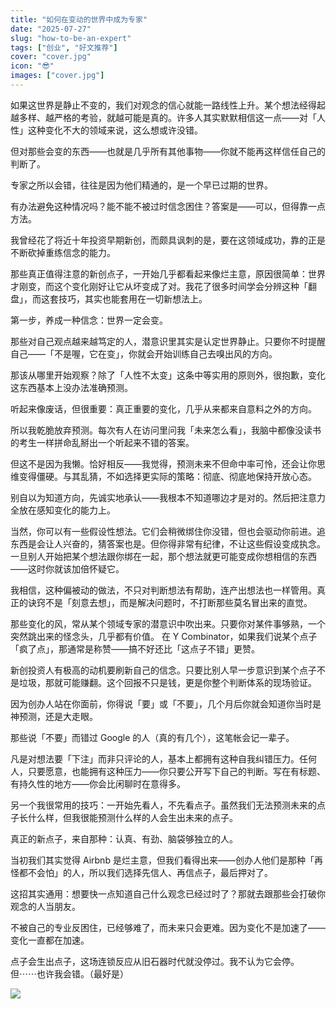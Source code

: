 ```yaml
---
title: "如何在变动的世界中成为专家"
date: "2025-07-27"
slug: "how-to-be-an-expert"
tags: ["创业", "好文推荐"]
cover: "cover.jpg"
icon: "😎"
images: ["cover.jpg"]
---
```

如果这世界是静止不变的，我们对观念的信心就能一路线性上升。某个想法经得起越多样、越严格的考验，就越可能是真的。许多人其实默默相信这一点——对「人性」这种变化不大的领域来说，这么想或许没错。



但对那些会变的东西——也就是几乎所有其他事物——你就不能再这样信任自己的判断了。



专家之所以会错，往往是因为他们精通的，是一个早已过期的世界。



有办法避免这种情况吗？能不能不被过时信念困住？答案是——可以，但得靠一点方法。



我曾经花了将近十年投资早期新创，而颇具讽刺的是，要在这领域成功，靠的正是不断砍掉重练信念的能力。



那些真正值得注意的新创点子，一开始几乎都看起来像烂主意，原因很简单：世界才刚变，而这个变化刚好让它从坏变成了对。我花了很多时间学会分辨这种「翻盘」，而这套技巧，其实也能套用在一切新想法上。



第一步，养成一种信念：世界一定会变。



那些对自己观点越来越笃定的人，潜意识里其实是认定世界静止。只要你不时提醒自己——「不是喔，它在变」，你就会开始训练自己去嗅出风的方向。



那该从哪里开始观察？除了「人性不太变」这条中等实用的原则外，很抱歉，变化这东西基本上没办法准确预测。



听起来像废话，但很重要：真正重要的变化，几乎从来都来自意料之外的方向。



所以我乾脆放弃预测。每次有人在访问里问我「未来怎么看」，我脑中都像没读书的考生一样拼命乱掰出一个听起来不错的答案。



但这不是因为我懒。恰好相反——我觉得，预测未来不但命中率可怜，还会让你思维变得僵硬。与其乱猜，不如选择更实际的策略：彻底、彻底地保持开放心态。



别自以为知道方向，先诚实地承认——我根本不知道哪边才是对的。然后把注意力全放在感知变化的能力上。



当然，你可以有一些假设性想法。它们会稍微绑住你没错，但也会驱动你前进。追东西是会让人兴奋的，猜答案也是。但你得非常有纪律，不让这些假设变成执念。
一旦别人开始把某个想法跟你绑在一起，那个想法就更可能变成你想相信的东西——这时你就该加倍怀疑它。



我相信，这种偏被动的做法，不只对判断想法有帮助，连产出想法也一样管用。真正的诀窍不是「刻意去想」，而是解决问题时，不打断那些莫名冒出来的直觉。



那些变化的风，常从某个领域专家的潜意识中吹出来。只要你对某件事够熟，一个突然跳出来的怪念头，几乎都有价值。
在 Y Combinator，如果我们说某个点子「疯了点」，那通常是称赞——搞不好还比「这点子不错」更赞。



新创投资人有极高的动机要刷新自己的信念。只要比别人早一步意识到某个点子不是垃圾，那就可能赚翻。这个回报不只是钱，更是你整个判断体系的现场验证。



因为创办人站在你面前，你得说「要」或「不要」，几个月后你就会知道你当时是神预测，还是大走眼。



那些说「不要」而错过 Google 的人（真的有几个），这笔帐会记一辈子。



凡是对想法要「下注」而非只评论的人，基本上都拥有这种自我纠错压力。任何人，只要愿意，也能拥有这种压力——你只要公开写下自己的判断。写在有标题、有持久性的地方——你会比闲聊时在意得多。



另一个我很常用的技巧：一开始先看人，不先看点子。虽然我们无法预测未来的点子长什么样，但我很能预测什么样的人会生出未来的点子。



真正的新点子，来自那种：认真、有劲、脑袋够独立的人。



当初我们其实觉得 Airbnb 是烂主意，但我们看得出来——创办人他们是那种「再怪都不会怕」的人，所以我们选择先信人、再信点子，最后押对了。



这招其实通用：想要快一点知道自己什么观念已经过时了？那就去跟那些会打破你观念的人当朋友。



不被自己的专业反困住，已经够难了，而未来只会更难。因为变化不是加速了——变化一直都在加速。



点子会生出点子，这场连锁反应从旧石器时代就没停过。我不认为它会停。
但⋯⋯也许我会错。（最好是）




![](https://prod-files-secure.s3.us-west-2.amazonaws.com/112d0858-5090-4d34-a606-b75eb8d65fd2/46476355-9cf3-4e99-9b7a-3531bc426380/1000202064.png?X-Amz-Algorithm=AWS4-HMAC-SHA256&X-Amz-Content-Sha256=UNSIGNED-PAYLOAD&X-Amz-Credential=ASIAZI2LB46622TRCZUS%2F20250728%2Fus-west-2%2Fs3%2Faws4_request&X-Amz-Date=20250728T185720Z&X-Amz-Expires=3600&X-Amz-Security-Token=IQoJb3JpZ2luX2VjEGoaCXVzLXdlc3QtMiJHMEUCIQDP7bBOfgxlKXygfbwi%2FzjdXFB1kW6%2FEn0RNuEOY1B9qQIgLeCsaQZTWrvR%2Btto%2FkzYUuEnH9k8%2FVWyhDxIvlWExdAqiAQIk%2F%2F%2F%2F%2F%2F%2F%2F%2F%2F%2FARAAGgw2Mzc0MjMxODM4MDUiDIfYvs8DelxAXBysaSrcA%2FXNUn99KTu3a%2FfJZRgMN%2FzV0gkWCdVwrZrKsh2jbSpPH8yhL0RV7aV4KvUM6BcH0fAaEdiVP6%2BvRPeQS5Emv6BNivVnDOIn8UsCxIKVFtuWPKkP1eEgr9gOUONewrdZPgOGnd6hnGkclbHD%2BBcvd6OGRBHm7ugKnsJr9pj5EWx%2B%2BIEVRoJopksSHOtEE7Xo0FqWDx09ZcYSZNEgY9KWS4a6RC%2BKIS%2BBM1bEVTQpq6LsQ0cLsPTHdj0iHVuQW6lMS58G3UQJE6Vkx85dal%2FNjr8l0szCVu4UQBqAOY4k8PU3FVudzc8W3m2H%2Fc3gfLf8oYjQDIOXWsmDrqUtNMeqVH4%2BPErsQMgwytiGEygXdy1%2B%2BB9rXaDCv2Um%2F0bZfq962feY2mbaFSbwIYngg6W2qdTaU0MBSuYqme5UsiwtfZLr8pCZIWqHB7E91UAMfxUaVPw7uOCU0ukPZKTPwajrO%2BzusVKGs9RHi5u0ajkFP8fnCsKY3AXaH1hZMi2toN2N8oS%2F8s02vu6DKaczMv%2F58Fw7qPKizBLELj9PP23LSgyihcobObCb5hPCApGAyOm%2BWRIN0dZ79uHukkek7VPk%2F2tCWLCCwXjkqAUzwqkRD1TTW8WxEx3B%2F2UMN2qnMNrwnsQGOqUBSHHOpf1OKgcZcIkS7OQfzQdg9%2FDBspLMLmmhXeJCP%2B0AhjlbcEkYJOJaSXEaynWRnIxA2p67TtuLLWJ0pAmhBxrRf5emGLsRfUD8ZL6Ly39t%2BwocD5Z2O16L8RiKLuR1%2FxyzD4jw%2FT8rs%2B1rF37eQzFyeh4neZHsxFBPrSKIZJYqQxMQR%2F5z%2FU2fb%2FaV2%2FddEKTvIiC38JJ5EygW5jpxH%2FJFqGux&X-Amz-Signature=70a7ec1352755513455df29bd404a81e293c4a4ee727e97c7615dce16d24721c&X-Amz-SignedHeaders=host&x-amz-checksum-mode=ENABLED&x-id=GetObject)

